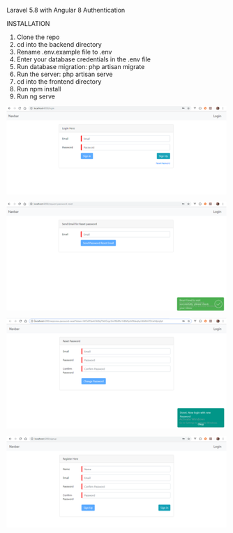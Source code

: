 Laravel 5.8 with Angular 8 Authentication

INSTALLATION

1. Clone the repo
2. cd into the backend directory
3. Rename .env.example file to .env
4. Enter your database credentials in the .env file
5. Run database migration: php artisan migrate
6. Run the server: php artisan serve
7. cd into the frontend directory
8. Run npm install
9. Run ng serve


![alt tag](https://github.com/caleboki/laravel-angular-authentication/raw/master/login.png)

![alt tag](https://github.com/caleboki/laravel-angular-authentication/raw/master/password-reset.png)

![alt tag](https://github.com/caleboki/laravel-angular-authentication/raw/master/response-password-reset.png)

![alt tag](https://github.com/caleboki/laravel-angular-authentication/raw/master/signup.png)